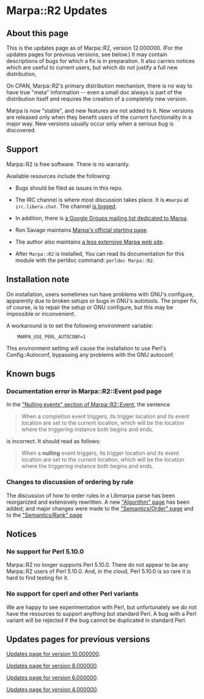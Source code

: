 <!--
Copyright 2022 Jeffrey Kegler
This file is part of Marpa::R2.  Marpa::R2 is free software: you can
redistribute it and/or modify it under the terms of the GNU Lesser
General Public License as published by the Free Software Foundation,
either version 3 of the License, or (at your option) any later version.

Marpa::R2 is distributed in the hope that it will be useful,
but WITHOUT ANY WARRANTY; without even the implied warranty of
MERCHANTABILITY or FITNESS FOR A PARTICULAR PURPOSE.  See the GNU
Lesser General Public License for more details.

You should have received a copy of the GNU Lesser
General Public License along with Marpa::R2.  If not, see
http://www.gnu.org/licenses/.
-->

# Marpa::R2 Updates

## About this page

This is the updates page as of Marpa::R2,
version 12.000000.
(For the updates pages for previous versions, see below.)
It may contain descriptions of bugs for which a fix
is in preparation.
It also carries notices which are useful to current users,
but which do not justify a full new distribution,

On CPAN, Marpa::R2's primary distribution mechanism,
there is no way to have true "meta" information --
even a small doc always is part of the distribution itself
and requires the creation of a completely new version.

Marpa is now "stable", and new features are not added to it.
New versions are released only when they benefit users
of the current functionality in a major way.
New versions usually occur only when a serious
bug is discovered.

## Support

Marpa::R2 is free software.
There is no warranty.

Available resources include the following:

* Bugs should be filed as issues in this repo.

* The IRC channel is where most discussion takes place.
It is `#marpa` at
`irc.libera.chat`.
The channel
[is logged](http://colabti.org/irclogger/irclogger_log/marpa).

* In addition, there is
[a Google Groups mailing list dedicated to
Marpa](https://groups.google.com/forum/?fromgroups#!forum/marpa-parser).

* Ron Savage maintains
[Marpa's official starting
page](http://savage.net.au/Marpa.html).

* The author also maintains [a less extensive Marpa web
site](https://jeffreykegler.github.io/Marpa-web-site/).

* After `Marpa::R2` is installed,
You can read its documentation for this module with the perldoc command:
`perldoc Marpa::R2`.

## Installation note

On installation, users sometimes run have problems with
GNU's configure, apparently due to broken setups or bugs
in GNU's autotools.  The proper fix, of course, is to repair
the setup or GNU configure, but this may be impossible or
inconvenient.

A workaround is to set the following environment variable:
```
    MARPA_USE_PERL_AUTOCONF=1
```
This environment setting will cause the installation to use
Perl's Config::Autoconf,
bypassing any problems with the GNU autoconf.

## Known bugs

### Documentation error in Marpa::R2::Event pod page

In the ["Nulling events" section of
Marpa::R2::Event](https://metacpan.org/dist/Marpa-R2/view/pod/Event.pod#Nulling-events),
the sentence

> When a completion event triggers,
> its trigger location and its event location are set to the current location,
> which will be the location where the triggering instance both begins and ends.

is incorrect.  It should read as follows:

> When a **nulling** event triggers,
> its trigger location and its event location are set to the current location,
> which will be the location where the triggering instance both begins and ends.

### Changes to discussion of ordering by rule

The discussion of how to order rules in a Libmarpa parse has been
reorganized and extensively rewritten.
A new ["Algorithm"
page](https://metacpan.org/release/JKEGL/Marpa-R2-13.002_000/view/pod/Algorithm.pod)
has been added;
and major changes were made to the ["Semantics/Order"
page](https://metacpan.org/release/JKEGL/Marpa-R2-13.002_000/view/pod/Semantics/Order.pod)
and to the ["Semantics/Rank"
page](https://metacpan.org/release/JKEGL/Marpa-R2-13.002_000/view/pod/Semantics/Rank.pod)

## Notices

### No support for Perl 5.10.0

Marpa::R2 no longer supports Perl 5.10.0.
There do not appear to be any Marpa::R2 users
of Perl 5.10.0.
And, in the cloud,
Perl 5.10.0 is so rare it is hard to find testing for it.

### No support for cperl and other Perl variants

We are happy to see experimentation with Perl,
but unfortunately we do not have
the resources to support anything but standard Perl.
A bug with a Perl variant will be rejected
if the bug cannot be duplicated in standard Perl.

## Updates pages for previous versions

[Updates page for version 10.000000](https://github.com/jeffreykegler/Marpa--R2/blob/master/etc/old_updates/UPDATES-10.000000.md).

[Updates page for version 8.000000](https://github.com/jeffreykegler/Marpa--R2/blob/master/etc/old_updates/UPDATES-8.000000.md).

[Updates page for version 6.000000](https://github.com/jeffreykegler/Marpa--R2/blob/master/etc/old_updates/UPDATES-6.000000.md).

[Updates page for version 4.000000](https://github.com/jeffreykegler/Marpa--R2/blob/master/etc/old_updates/UPDATES-4.000000.md).
